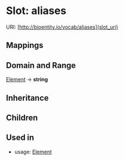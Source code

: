 # Slot: aliases




URI: [http://bioentity.io/vocab/aliases](slot_uri)
## Mappings

## Domain and Range

[Element](Element.md) -> **string**
## Inheritance

## Children

## Used in

 *  usage: [Element](Element.md)
